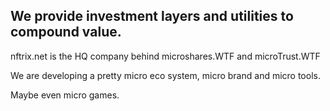 ## We provide investment layers and utilities to compound value.

nftrix.net is the HQ company behind microshares.WTF and microTrust.WTF

We are developing a pretty micro eco system, micro brand and micro tools.

Maybe even micro games.
